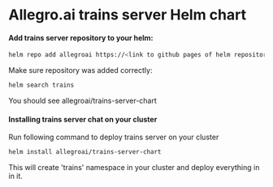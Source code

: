 # Allegro.ai trains server Helm chart
#### Add trains server repository to your helm:
```sh
helm repo add allegroai https://<link to github pages of helm repository>
```

Make sure repository was added correctly:
```sh
helm search trains
```
You should see allegroai/trains-server-chart

#### Installing trains server chat on your cluster
Run following command to deploy trains server on your cluster
```sh
helm install allegroai/trains-server-chart
```

This will create 'trains' namespace in your cluster and deploy everything in in it.

